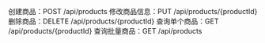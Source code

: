 创建商品：POST /api/products
修改商品信息：PUT /api/products/{productId}
删除商品：DELETE /api/products/{productId}
查询单个商品：GET /api/products/{productId}
查询批量商品：GET /api/products
